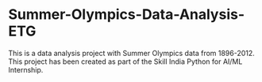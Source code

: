 # Summer-Olympics-Data-Analysis-ETG
This is a data analysis project with Summer Olympics data from 1896-2012. This project has been created as part of the Skill India Python for AI/ML Internship.
